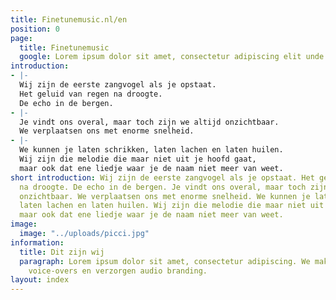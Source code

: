 ```yaml
---
title: Finetunemusic.nl/en
position: 0
page:
  title: Finetunemusic
  google: Lorem ipsum dolor sit amet, consectetur adipiscing elit unde omnis.
introduction:
- |-
  Wij zijn de eerste zangvogel als je opstaat.
  Het geluid van regen na droogte.
  De echo in de bergen.
- |-
  Je vindt ons overal, maar toch zijn we altijd onzichtbaar.
  We verplaatsen ons met enorme snelheid.
- |-
  We kunnen je laten schrikken, laten lachen en laten huilen.
  Wij zijn die melodie die maar niet uit je hoofd gaat,
  maar ook dat ene liedje waar je de naam niet meer van weet.
short introduction: Wij zijn de eerste zangvogel als je opstaat. Het geluid van regen
  na droogte. De echo in de bergen. Je vindt ons overal, maar toch zijn we altijd
  onzichtbaar. We verplaatsen ons met enorme snelheid. We kunnen je laten schrikken,
  laten lachen en laten huilen. Wij zijn die melodie die maar niet uit je hoofd gaat,
  maar ook dat ene liedje waar je de naam niet meer van weet.
image:
  image: "../uploads/picci.jpg"
information:
  title: Dit zijn wij
  paragraph: Lorem ipsum dolor sit amet, consectetur adipiscing. We maken muziek,
    voice-overs en verzorgen audio branding.
layout: index
---
```


